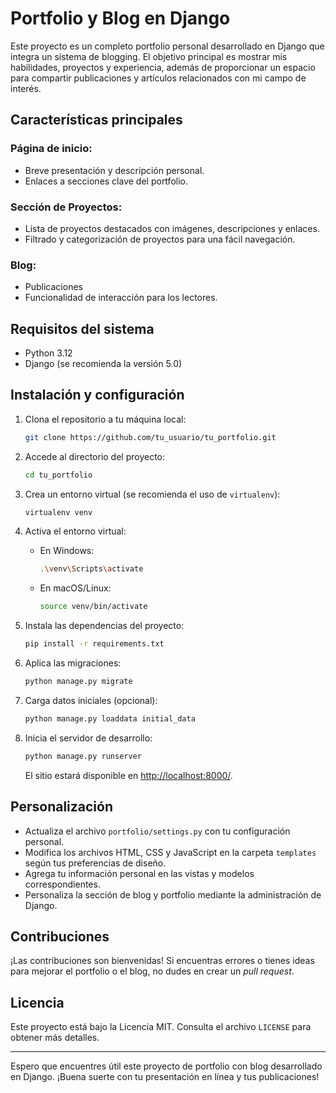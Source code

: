 # Portfolio y Blog en Django

Este proyecto es un completo portfolio personal desarrollado en Django que integra un sistema de blogging. El objetivo principal es mostrar mis habilidades, proyectos y experiencia, además de proporcionar un espacio para compartir publicaciones y artículos relacionados con mi campo de interés.

## Características principales

### Página de inicio:

- Breve presentación y descripción personal.
- Enlaces a secciones clave del portfolio.

### Sección de Proyectos:

- Lista de proyectos destacados con imágenes, descripciones y enlaces.
- Filtrado y categorización de proyectos para una fácil navegación.


### Blog:

- Publicaciones
- Funcionalidad de interacción para los lectores.


## Requisitos del sistema

- Python 3.12
- Django (se recomienda la versión 5.0)

## Instalación y configuración

1. Clona el repositorio a tu máquina local:

   ```bash
   git clone https://github.com/tu_usuario/tu_portfolio.git
   ```

2. Accede al directorio del proyecto:

   ```bash
   cd tu_portfolio
   ```

3. Crea un entorno virtual (se recomienda el uso de `virtualenv`):

   ```bash
   virtualenv venv
   ```

4. Activa el entorno virtual:

   - En Windows:

     ```bash
     .\venv\Scripts\activate
     ```

   - En macOS/Linux:

     ```bash
     source venv/bin/activate
     ```

5. Instala las dependencias del proyecto:

   ```bash
   pip install -r requirements.txt
   ```

6. Aplica las migraciones:

   ```bash
   python manage.py migrate
   ```

7. Carga datos iniciales (opcional):

   ```bash
   python manage.py loaddata initial_data
   ```

8. Inicia el servidor de desarrollo:

   ```bash
   python manage.py runserver
   ```

   El sitio estará disponible en [http://localhost:8000/](http://localhost:8000/).

## Personalización

- Actualiza el archivo `portfolio/settings.py` con tu configuración personal.
- Modifica los archivos HTML, CSS y JavaScript en la carpeta `templates` según tus preferencias de diseño.
- Agrega tu información personal en las vistas y modelos correspondientes.
- Personaliza la sección de blog y portfolio mediante la administración de Django.

## Contribuciones

¡Las contribuciones son bienvenidas! Si encuentras errores o tienes ideas para mejorar el portfolio o el blog, no dudes en crear un _pull request_.

## Licencia

Este proyecto está bajo la Licencia MIT. Consulta el archivo `LICENSE` para obtener más detalles.

---

Espero que encuentres útil este proyecto de portfolio con blog desarrollado en Django. ¡Buena suerte con tu presentación en línea y tus publicaciones!